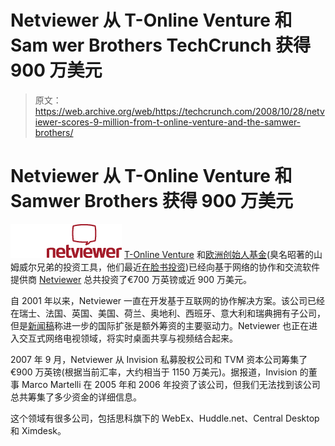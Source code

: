 # Netviewer 从 T-Online Venture 和 Sam wer Brothers TechCrunch 获得 900 万美元

> 原文：<https://web.archive.org/web/https://techcrunch.com/2008/10/28/netviewer-scores-9-million-from-t-online-venture-and-the-samwer-brothers/>

# Netviewer 从 T-Online Venture 和 Samwer Brothers 获得 900 万美元

![](img/d70af9512aacb12759018d893b528cf0.png) [T-Online Venture](https://web.archive.org/web/20230211225839/http://www.t-venture.com/de/home/index.html) 和[欧洲创始人基金](https://web.archive.org/web/20230211225839/http://www.crunchbase.com/financial-organization/european-founders-fund)(臭名昭著的山姆威尔兄弟的投资工具，他们最近[在脸书投资](https://web.archive.org/web/20230211225839/https://techcrunch.com/2008/01/15/breaking-samwer-brothers-invest-in-facebook/))已经向基于网络的协作和交流软件提供商 [Netviewer](https://web.archive.org/web/20230211225839/http://www.netviewer.com/) 总共投资了€700 万英镑或近 900 万美元。

自 2001 年以来，Netviewer 一直在开发基于互联网的协作解决方案。该公司已经在瑞士、法国、英国、美国、荷兰、奥地利、西班牙、意大利和瑞典拥有子公司，但是[新闻稿](https://web.archive.org/web/20230211225839/http://www.netviewer.com/company/press/press_releases/pm08_Investment_081027.jsp)称进一步的国际扩张是额外筹资的主要驱动力。Netviewer 也正在进入交互式网络电视领域，将实时桌面共享与视频结合起来。

2007 年 9 月，Netviewer 从 Invision 私募股权公司和 TVM 资本公司筹集了€900 万英镑(根据当前汇率，大约相当于 1150 万美元)。据报道，Invision 的董事 Marco Martelli 在 2005 年和 2006 年投资了该公司，但我们无法找到该公司总共筹集了多少资金的详细信息。

这个领域有很多公司，包括思科旗下的 WebEx、Huddle.net、Central Desktop 和 Ximdesk。